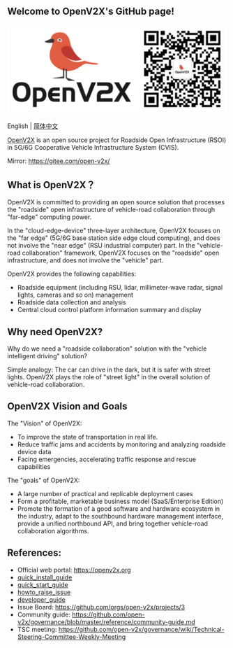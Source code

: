 ## Welcome to OpenV2X's GitHub page!

![](/profile/images/openv2x.svg)

English | [简体中文](/profile/README-zh_CN.md)

[OpenV2X](https://openv2x.org) is an open source project for Roadside Open Infrastructure (RSOI) in
5G/6G Cooperative Vehicle Infrastructure System (CVIS).

Mirror: <https://gitee.com/open-v2x/>


## What is OpenV2X？

OpenV2X is committed to providing an open source solution that processes the "roadside" open infrastructure of vehicle-road collaboration through "far-edge" computing power.

In the "cloud-edge-device" three-layer architecture, OpenV2X focuses on the "far edge" (5G/6G base station side edge cloud computing), and does not involve the "near edge" (RSU industrial computer) part.
In the "vehicle-road collaboration" framework, OpenV2X focuses on the "roadside" open infrastructure, and does not involve the "vehicle" part.

OpenV2X provides the following capabilities:

- Roadside equipment (including RSU, lidar, millimeter-wave radar, signal lights, cameras and so on) management
- Roadside data collection and analysis
- Central cloud control platform information summary and display


## Why need OpenV2X?

Why do we need a "roadside collaboration" solution with the "vehicle intelligent driving" solution?

Simple analogy: The car can drive in the dark, but it is safer with street lights. OpenV2X plays the role of "street light" in the overall solution of vehicle-road collaboration.


## OpenV2X Vision and Goals

The "Vision" of OpenV2X: 

- To improve the state of transportation in real life.
- Reduce traffic jams and accidents by monitoring and analyzing roadside device data
- Facing emergencies, accelerating traffic response and rescue capabilities

The "goals" of OpenV2X: 

- A large number of practical and replicable deployment cases
- Form a profitable, marketable business model (SaaS/Enterprise Edition)
- Promote the formation of a good software and hardware ecosystem in the industry, adapt to the southbound hardware management interface, provide a unified northbound API, and bring together vehicle-road collaboration algorithms.

## References:

- Official web portal: <https://openv2x.org>
- [quick_install_guide](https://github.com/open-v2x/docs/blob/albany/src/v2x-quick-install.md)
- [quick_start_guide](https://github.com/open-v2x/docs/blob/albany/src/v2x-quick-start.md)
- [howto_raise_issue](https://github.com/open-v2x/docs/blob/master/docs/v2x_contribution.md)
- [developer_guide](https://github.com/open-v2x/docs/blob/master/docs/v2x_developer_guide.md)
- Issue Board: <https://github.com/orgs/open-v2x/projects/3>
- Community guide: <https://github.com/open-v2x/governance/blob/master/reference/community-guide.md>
- TSC meeting:
  <https://github.com/open-v2x/governance/wiki/Technical-Steering-Committee-Weekly-Meeting>
